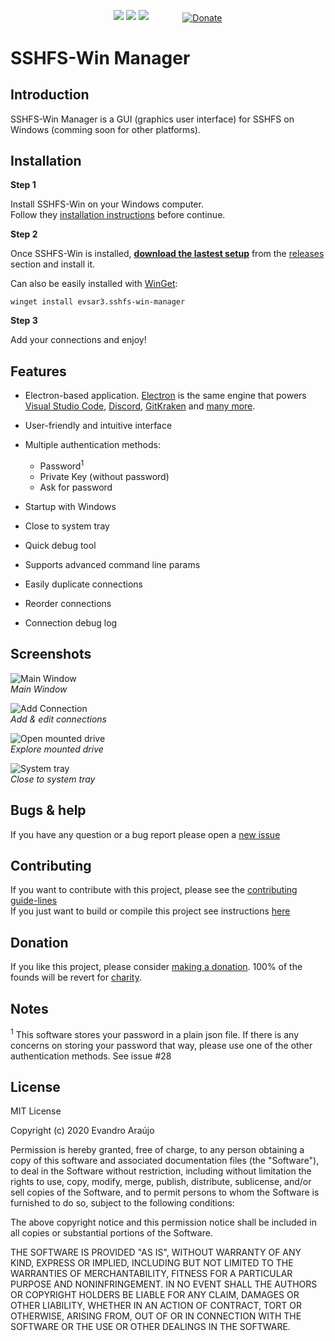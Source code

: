 <p align="center">
  <img src="https://img.shields.io/github/v/release/evsar3/sshfs-win-manager?sort=semver">
  <img src="https://img.shields.io/github/downloads/evsar3/sshfs-win-manager/total">
  <img src="https://img.shields.io/github/issues-raw/evsar3/sshfs-win-manager/bug?color=red">
  <a href="https://www.paypal.com/cgi-bin/webscr?cmd=_s-xclick&hosted_button_id=HXZUJ8WX47238" style="margin-left: 50px; vertical-align: middle;">
    <img src="https://www.paypalobjects.com/en_US/i/btn/btn_donate_LG.gif" alt="Donate" title="PayPal - The safer, easier way to pay online!">
  </a>
</p>

# SSHFS-Win Manager

## Introduction 
SSHFS-Win Manager is a GUI (graphics user interface) for SSHFS on Windows (comming soon for other platforms).

## Installation
**Step 1**  

Install SSHFS-Win on your Windows computer.  
Follow they [installation instructions](https://github.com/billziss-gh/sshfs-win/blob/master/README.md) before continue.  

**Step 2**  

Once SSHFS-Win is installed, [**download the lastest setup**](https://github.com/evsar3/sshfs-win-manager/releases/latest) from the [releases](https://github.com/evsar3/sshfs-win-manager/releases) section and install it.  

Can also be easily installed with [WinGet](https://github.com/microsoft/winget-cli):

```console
winget install evsar3.sshfs-win-manager
```

**Step 3**  

Add your connections and enjoy!

## Features

- Electron-based application. [Electron](https://github.com/electron/electron) is the same engine that powers [Visual Studio Code](https://github.com/microsoft/vscode), [Discord](https://discordapp.com/), [GitKraken](https://www.gitkraken.com/) and [many more](https://www.electronjs.org/apps).

- User-friendly and intuitive interface

- Multiple authentication methods: 
  - Password<sup>1</sup>
  - Private Key (without password)
  - Ask for password

- Startup with Windows
- Close to system tray
- Quick debug tool
- Supports advanced command line params
- Easily duplicate connections
- Reorder connections
- Connection debug log

## Screenshots
![Main Window](https://user-images.githubusercontent.com/1992754/179056109-a0df5872-f187-40b1-895c-9ef57abd5fe7.png)  
*Main Window*

![Add Connection](https://user-images.githubusercontent.com/1992754/179056126-0f767346-fe93-48fc-9ceb-3514b0b7b386.png)  
*Add & edit connections*

![Open mounted drive](https://user-images.githubusercontent.com/1992754/179056142-3d368a65-f9c6-4232-86d6-bb8db6eff556.png)  
*Explore mounted drive*

![System tray](https://user-images.githubusercontent.com/1992754/179056152-9a7088c4-f23a-4c0d-b70b-1ccf879897fb.png)  
*Close to system tray*

## Bugs & help
If you have any question or a bug report please open a [new issue](https://github.com/evsar3/sshfs-win-manager/issues/new)

## Contributing
If you want to contribute with this project, please see the [contributing guide-lines](https://github.com/evsar3/sshfs-win-manager/blob/master/CONTRIBUTING.md)  
If you just want to build or compile this project see instructions [here](https://github.com/evsar3/sshfs-win-manager/blob/master/CONTRIBUTING.md#building-and-compiling)

## Donation
If you like this project, please consider [making a donation](https://www.paypal.com/cgi-bin/webscr?cmd=_s-xclick&hosted_button_id=HXZUJ8WX47238). 100% of the founds will be revert for <u>charity</u>.

## Notes
<sup>1</sup> This software stores your password in a plain json file. If there is any concerns on storing your password that way, please use one of the other authentication methods. See issue #28

## License
MIT License

Copyright (c) 2020 Evandro Araújo

Permission is hereby granted, free of charge, to any person obtaining a copy
of this software and associated documentation files (the "Software"), to deal
in the Software without restriction, including without limitation the rights
to use, copy, modify, merge, publish, distribute, sublicense, and/or sell
copies of the Software, and to permit persons to whom the Software is
furnished to do so, subject to the following conditions:

The above copyright notice and this permission notice shall be included in all
copies or substantial portions of the Software.

THE SOFTWARE IS PROVIDED "AS IS", WITHOUT WARRANTY OF ANY KIND, EXPRESS OR
IMPLIED, INCLUDING BUT NOT LIMITED TO THE WARRANTIES OF MERCHANTABILITY,
FITNESS FOR A PARTICULAR PURPOSE AND NONINFRINGEMENT. IN NO EVENT SHALL THE
AUTHORS OR COPYRIGHT HOLDERS BE LIABLE FOR ANY CLAIM, DAMAGES OR OTHER
LIABILITY, WHETHER IN AN ACTION OF CONTRACT, TORT OR OTHERWISE, ARISING FROM,
OUT OF OR IN CONNECTION WITH THE SOFTWARE OR THE USE OR OTHER DEALINGS IN THE
SOFTWARE.
